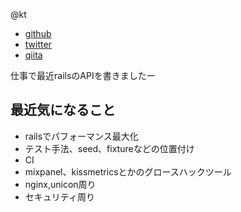 @kt

- [github](https://github.com/tikidunpon)
- [twitter](https://twitter.com/tsukiyodrum)
- [qiita](http://qiita.com/tikidunponpon)

仕事で最近railsのAPIを書きましたー

## 最近気になること
- railsでパフォーマンス最大化
- テスト手法、seed、fixtureなどの位置付け
- CI
- mixpanel、kissmetricsとかのグロースハックツール
- nginx,unicon周り
- セキュリティ周り

